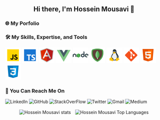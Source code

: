 <h2 style="text-align: center">Hi there, I'm Hossein Mousavi 👋</h2>


<!--
**hossein13m/hossein13m** is a ✨ _special_ ✨ repository because its `README.md` (this file) appears on your GitHub profile.

Here are some ideas to get you started:

- 🔭 I’m currently working on ...
- 🌱 I’m currently learning ...
- 👯 I’m looking to collaborate on ...
- 🤔 I’m looking for help with ...
- 💬 Ask me about ...
- 📫 How to reach me: ...
- 😄 Pronouns: ...
- ⚡ Fun fact: ...
-->


<h3>
   <a style="text-decoration: none !important" href="https://hmousavi.dev/" target="_blank">
        <span> 🌐 My Porfolio </span>
    </a>
</h3>


<h3>🛠  My Skills, Expertise, and Tools</h3>
  <div>
    <a style="text-decoration: none !important" href="https://hmousavi.dev/" target="_blank">
        <img src="./assets/javascript.png" alt="js"/>
    </a>
    <a style="text-decoration: none !important" href="https://hmousavi.dev/" target="_blank">
        <img src="./assets/typescript.png" alt="ts"/>
    </a>
    <a style="text-decoration: none !important" href="https://hmousavi.dev/" target="_blank">
        <img src="./assets/angular.png" alt="angular"/>
    </a>
    <a style="text-decoration: none !important" href="https://hmousavi.dev/" target="_blank">
        <img src="./assets/vue-js.png" alt="vue"/>
    </a>
    <a style="text-decoration: none !important" href="https://hmousavi.dev/" target="_blank">
        <img src="./assets/nodejs.png" alt="nodejs"/>
    </a>
    <a style="text-decoration: none !important" href="https://hmousavi.dev/" target="_blank">
        <img src="./assets/mongodb.png" alt="mongodb"/>
    </a>
    <a style="text-decoration: none !important" href="https://hmousavi.dev/" target="_blank">
        <img src="./assets/linux.png" alt="linux"/>
    </a>
    <a style="text-decoration: none !important" href="https://hmousavi.dev/" target="_blank">
        <img src="./assets/git.png" alt="git"/>
    </a>
    <a style="text-decoration: none !important" href="https://hmousavi.dev/" target="_blank">
        <img src="./assets/html-5.png" alt="html"/>
    </a>
    <a style="text-decoration: none !important" href="https://hmousavi.dev/" target="_blank">
        <img src="./assets/css3.png" alt="css"/>
    </a>
<!--  image credit: https://icons8.com/  -->
  </div>
    

  <h3>🔎 You Can Reach Me On</h3> 
<div>
    <a style="text-decoration: none !important" href="https://www.linkedin.com/in/hossein13m" target="_blank"><img src="https://img.shields.io/badge/LinkedIn-0077B5?style=for-the-badge&logo=linkedin&logoColor=white" alt="LinkedIn"/></a>
    <a style="text-decoration: none !important" href="https://github.com/hossein13m/" target="_blank"><img src="https://img.shields.io/badge/GitHub-100000?style=for-the-badge&logo=github&logoColor=white" alt="GitHub"/></a>
    <a style="text-decoration: none !important" href="https://stackoverflow.com/users/10341207/hossein-mousavi" target="_blank"><img src="https://img.shields.io/badge/Stack_Overflow-D64A17?style=for-the-badge&logo=stack-overflow&logoColor=white" alt="StackOverFlow"/></a>
    <a style="text-decoration: none !important" href="https://twitter.com/hossein13m" target="_blank"><img src="https://img.shields.io/badge/Twitter-1DA1F2?style=for-the-badge&logo=twitter&logoColor=white" alt="Twitter"/></a>
    <a style="text-decoration: none !important" href="mailto:dev.hosseinmousavi@gmail.com" target="_blank"><img src="https://img.shields.io/badge/Gmail-D14836?style=for-the-badge&logo=gmail&logoColor=white" alt="Gmail"/></a>
    <a style="text-decoration: none !important" href="https://medium.com/@hossein13m" target="_blank"><img src="https://img.shields.io/badge/Medium-100000?style=for-the-badge&logo=medium&logoColor=white" alt="Medium"/></a>
</div>

<br/>

<div style="text-align: center" >
    <a style="margin: 5px; text-decoration: none !important"  href="https://hmousavi.dev/" target="_blank">
        <img height="170px" src="https://github-profile-summary-cards.vercel.app/api/cards/profile-details?username=hossein13m&theme=dracula" alt="Hossein Mousavi stats"/>
    </a>
    <a style="margin: 5px; text-decoration: none !important" href="https://hmousavi.dev/" target="_blank">
        <img height="170px" src="https://github-readme-stats.vercel.app/api/top-langs/?username=hossein13m&show_icons=true&theme=nord&langs_count=12&layout=compact" alt="Hossein Mousavi Top Languages"/>
    </a>
</div>

